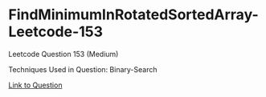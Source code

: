 # FindMinimumInRotatedSortedArray-Leetcode-153

Leetcode Question 153 (Medium)

Techniques Used in Question:
Binary-Search

[Link to Question](https://leetcode.com/problems/find-minimum-in-rotated-sorted-array/)
